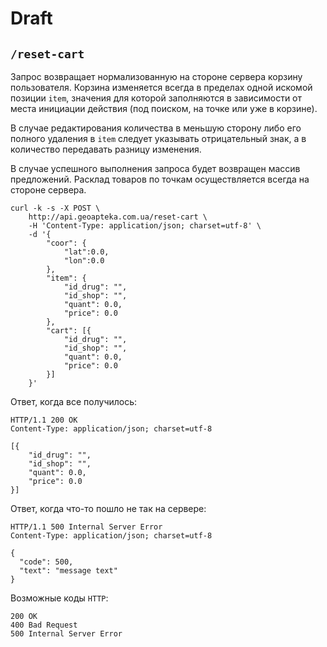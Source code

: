 # Draft

## `/reset-cart`
Запрос возвращает нормализованную на стороне сервера корзину пользователя. Корзина изменяется всегда в пределах одной искомой позиции `item`, значения для которой заполняются в зависимости от места инициации действия (под поиском, на точке или уже в корзине). 

В случае редактирования количества в меньшую сторону либо его полного удаления в `item` следует указывать отрицательный знак, а в количество передавать разницу изменения.

В случае успешного выполнения запроса будет возвращен массив предложений. Расклад товаров по точкам осуществляется всегда на стороне сервера.

```
curl -k -s -X POST \
	http://api.geoapteka.com.ua/reset-cart \
	-H 'Content-Type: application/json; charset=utf-8' \
	-d '{
		"coor": {
			"lat":0.0,
			"lon":0.0
		},
		"item": {
			"id_drug": "",
			"id_shop": "",
			"quant": 0.0,
			"price": 0.0
		},
		"cart": [{
			"id_drug": "",
			"id_shop": "",
			"quant": 0.0,
			"price": 0.0
		}]
	}'
```

Ответ, когда все получилось:
```
HTTP/1.1 200 OK
Content-Type: application/json; charset=utf-8

[{
	"id_drug": "",
	"id_shop": "",
	"quant": 0.0,
	"price": 0.0
}]
```

Ответ, когда что-то пошло не так на сервере:
```
HTTP/1.1 500 Internal Server Error
Content-Type: application/json; charset=utf-8

{
  "code": 500,
  "text": "message text"
}
```

Возможные коды `HTTP`:
```
200 OK
400 Bad Request 
500 Internal Server Error
```